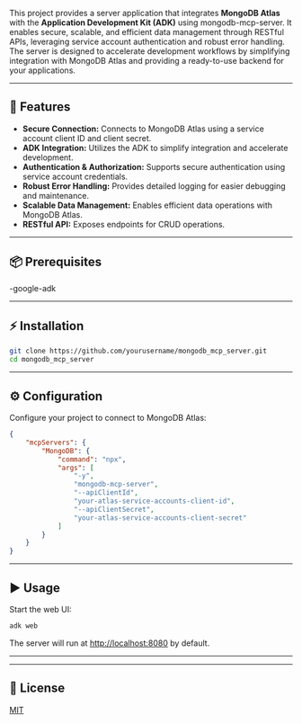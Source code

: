 This project provides a server application that integrates **MongoDB Atlas** with the **Application Development Kit (ADK)** using mongodb-mcp-server. It enables secure, scalable, and efficient data management through RESTful APIs, leveraging service account authentication and robust error handling. The server is designed to accelerate development workflows by simplifying integration with MongoDB Atlas and providing a ready-to-use backend for your applications.

---

## 🚀 Features

- **Secure Connection:** Connects to MongoDB Atlas using a service account client ID and client secret.
- **ADK Integration:** Utilizes the ADK to simplify integration and accelerate development.
- **Authentication & Authorization:** Supports secure authentication using service account credentials.
- **Robust Error Handling:** Provides detailed logging for easier debugging and maintenance.
- **Scalable Data Management:** Enables efficient data operations with MongoDB Atlas.
- **RESTful API:** Exposes endpoints for CRUD operations.

---

## 📦 Prerequisites

-google-adk


---

## ⚡ Installation

```bash
git clone https://github.com/yourusername/mongodb_mcp_server.git
cd mongodb_mcp_server
```

---

## ⚙️ Configuration

Configure your project to connect to MongoDB Atlas:

```json
{
    "mcpServers": {
        "MongoDB": {
            "command": "npx",
            "args": [
                "-y",
                "mongodb-mcp-server",
                "--apiClientId",
                "your-atlas-service-accounts-client-id",
                "--apiClientSecret",
                "your-atlas-service-accounts-client-secret"
            ]
        }
    }
}
```

---

## ▶️ Usage

Start the web UI:

```bash
adk web
```

The server will run at [http://localhost:8080](http://localhost:8080) by default.

---


---

## 📄 License

[MIT](LICENSE)

